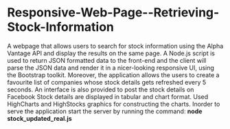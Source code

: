 # Responsive-Web-Page--Retrieving-Stock-Information
A webpage that allows users to search for stock information using the Alpha Vantage API and display the results on the same page. 
A Node.js script is used to return JSON formatted data to the front-end and the client will parse the JSON data and render it in a nicer-looking responsive UI, using the Bootstrap toolkit.
Moreover, the application allows the users to create a favourite list of companies whose stock details gets refreshed every 5 seconds.
An interface is also provided to post the stock details on Facebook
Stock details are displayed in tabular and chart format. Used HighCharts and HighStocks graphics for constructing the charts.
Inorder to serve the application start the server by running the command:  **node stock_updated_real.js** 
